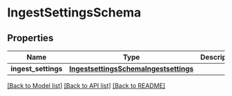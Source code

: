 # IngestSettingsSchema

## Properties
Name | Type | Description | Notes
------------ | ------------- | ------------- | -------------
**ingest_settings** | [**IngestsettingsSchemaIngestsettings**](IngestsettingsSchemaIngestsettings.md) |  | [optional] 

[[Back to Model list]](../README.md#documentation-for-models) [[Back to API list]](../README.md#documentation-for-api-endpoints) [[Back to README]](../README.md)


